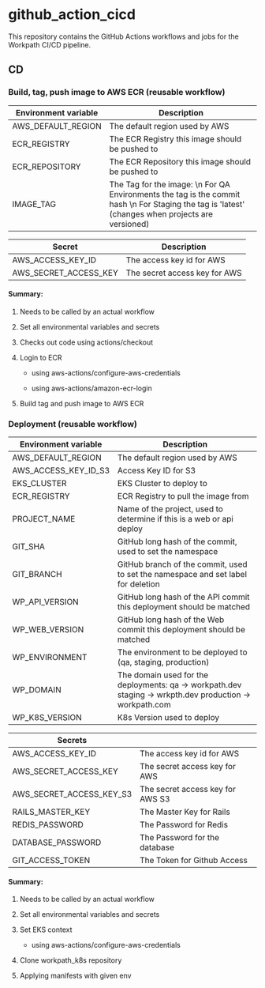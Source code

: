 # github_action_cicd
This repository contains the GitHub Actions workflows and jobs for the Workpath CI/CD pipeline. 

## CD

### Build, tag, push image to AWS ECR (reusable workflow)
| Environment variable | Description |   
|---|---|
| AWS_DEFAULT_REGION  | The default region used by AWS | 
| ECR_REGISTRY | The ECR Registry this image should be pushed to | 
| ECR_REPOSITORY | The ECR Repository this image should be pushed to | 
| IMAGE_TAG | The Tag for the image: \\n For QA Environments the tag is the commit hash \n For Staging the tag is 'latest' (changes when projects are versioned) | 


| Secret | Description |  
|---|---|
| AWS_ACCESS_KEY_ID | The access key id for AWS |  
| AWS_SECRET_ACCESS_KEY | The secret access key for AWS| 

#### Summary: 
1. Needs to be called by an actual workflow

2. Set all environmental variables and secrets

3. Checks out code using actions/checkout

4. Login to ECR

    - using aws-actions/configure-aws-credentials

    - using aws-actions/amazon-ecr-login

5. Build tag and push image to AWS ECR

### Deployment  (reusable workflow)

| Environment variable | Description |
|---|---|
| AWS_DEFAULT_REGION | The default region used by AWS |
| AWS_ACCESS_KEY_ID_S3 | Access Key ID for S3 |
| EKS_CLUSTER | EKS Cluster to deploy to |
| ECR_REGISTRY | ECR Registry to pull the image from |
| PROJECT_NAME | Name of the project, used to determine if this is a web or api deploy |
| GIT_SHA | GitHub long hash of the commit, used to set the namespace |
| GIT_BRANCH | GitHub branch of the commit, used to set the namespace and set label for deletion |
| WP_API_VERSION | GitHub long hash of the API commit this deployment should be matched |
| WP_WEB_VERSION | GitHub long hash of the Web commit this deployment should be matched |
| WP_ENVIRONMENT | The environment to be deployed to (qa, staging, production)  |
| WP_DOMAIN | The domain used for the deployments: qa -> workpath.dev staging -> wrkpth.dev production -> workpath.com
| WP_K8S_VERSION | K8s Version used to deploy |

| Secrets |  |
|---|---|
| AWS_ACCESS_KEY_ID | The access key id for AWS |
| AWS_SECRET_ACCESS_KEY | The secret access key for AWS |
| AWS_SECRET_ACCESS_KEY_S3 | The secret access key for AWS S3 |
| RAILS_MASTER_KEY | The Master Key for Rails |
| REDIS_PASSWORD | The Password for Redis |
| DATABASE_PASSWORD | The Password for the database |
| GIT_ACCESS_TOKEN | The Token for Github Access |

#### Summary: 
1. Needs to be called by an actual workflow

2. Set all environmental variables and secrets

3. Set EKS context

    - using aws-actions/configure-aws-credentials

4. Clone workpath_k8s repository 

5. Applying manifests with given env
